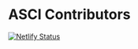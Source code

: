 # ASCI Contributors

[![Netlify Status](https://api.netlify.com/api/v1/badges/c864b062-7643-4b4b-afda-00f73cf1b763/deploy-status)](https://app.netlify.com/sites/ascirepocontributors/deploys)
